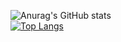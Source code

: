 ![Anurag's GitHub stats](https://github-readme-stats.vercel.app/api?username=Top-Slayer&show_icons=true&theme=onedark)
<br>
[![Top Langs](https://github-readme-stats.vercel.app/api/top-langs/?username=Top-Slayer&layout=donut-vertical)](https://github.com/anuraghazra/github-readme-stats)
